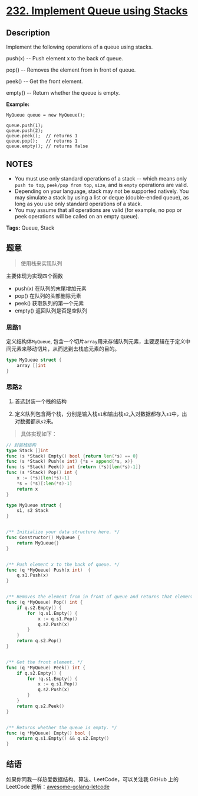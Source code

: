 # [232. Implement Queue using Stacks][title]

## Description

Implement the following operations of a queue using stacks.

push(x) -- Push element x to the back of queue.

pop() -- Removes the element from in front of queue.

peek() -- Get the front element.

empty() -- Return whether the queue is empty.

**Example:**

```
MyQueue queue = new MyQueue();

queue.push(1);
queue.push(2);
queue.peek();  // returns 1
queue.pop();   // returns 1
queue.empty(); // returns false
```

## NOTES
- You must use only standard operations of a stack -- which means only `push to top`, `peek/pop from top`, `size`, and is `empty` operations are valid.
- Depending on your language, stack may not be supported natively. You may simulate a stack by using a list or deque (double-ended queue), as long as you use only standard operations of a stack.
- You may assume that all operations are valid (for example, no pop or peek operations will be called on an empty queue).

**Tags:** Queue, Stack

## 题意
> 使用栈来实现队列

主要体现为实现四个函数
- push(x) 在队列的末尾增加元素
- pop() 在队列的头部删除元素
- peek() 获取队列的第一个元素
- empty() 返回队列是否是空队列

### 思路1
定义结构体`MyQueue`, 包含一个切片`array`用来存储队列元素，主要逻辑在于定义中间元素来移动切片，从而达到去栈底元素的目的。
```go
type MyQueue struct {
	array []int
}
```
### 思路2
1. 首选封装一个栈的结构

2. 定义队列包含两个栈，分别是输入栈`s1`和输出栈`s2`,入对数据都存入`s1`中，出对数据都从`s2`来。

> 具体实现如下：
```go
// 封装栈结构
type Stack []int
func (s *Stack) Empty() bool {return len(*s) == 0}
func (s *Stack) Push(x int) {*s = append(*s, x)}
func (s *Stack) Peek() int {return (*s)[len(*s)-1]}
func (s *Stack) Pop() int {
    x := (*s)[len(*s)-1]
    *s = (*s)[:len(*s)-1]
    return x
}

type MyQueue struct {
    s1, s2 Stack
}


/** Initialize your data structure here. */
func Constructor() MyQueue {
    return MyQueue{}
}


/** Push element x to the back of queue. */
func (q *MyQueue) Push(x int)  {
    q.s1.Push(x)
}


/** Removes the element from in front of queue and returns that element. */
func (q *MyQueue) Pop() int {
    if q.s2.Empty() {
        for !q.s1.Empty() {
            x := q.s1.Pop()
            q.s2.Push(x)
        }
    }
    return q.s2.Pop()
}


/** Get the front element. */
func (q *MyQueue) Peek() int {
    if q.s2.Empty() {
        for !q.s1.Empty() {
            x := q.s1.Pop()
            q.s2.Push(x)
        }
    }
    return q.s2.Peek()
}


/** Returns whether the queue is empty. */
func (q *MyQueue) Empty() bool {
    return q.s1.Empty() && q.s2.Empty()
}
```

## 结语

如果你同我一样热爱数据结构、算法、LeetCode，可以关注我 GitHub 上的 LeetCode 题解：[awesome-golang-letcode][me]

[title]: https://leetcode.com/problems/valid-anagram/description/
[me]: https://github.com/kylesliu/awesome-golang-leetcode
